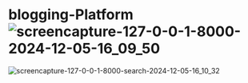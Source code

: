 # blogging-Platform![screencapture-127-0-0-1-8000-2024-12-05-16_09_50](https://github.com/user-attachments/assets/df6a419c-9f2e-44ed-9715-0475423d0bb1)
![screencapture-127-0-0-1-8000-search-2024-12-05-16_10_32](https://github.com/user-attachments/assets/42181094-f05f-4993-97e8-38f41d6459e1)
